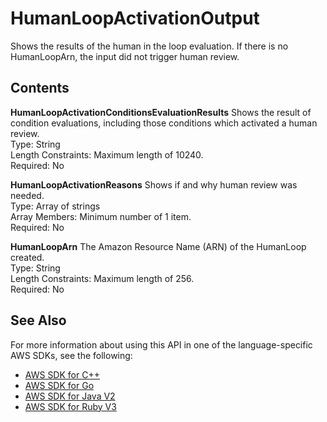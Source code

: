 # HumanLoopActivationOutput<a name="API_HumanLoopActivationOutput"></a>

Shows the results of the human in the loop evaluation\. If there is no HumanLoopArn, the input did not trigger human review\.

## Contents<a name="API_HumanLoopActivationOutput_Contents"></a>

 **HumanLoopActivationConditionsEvaluationResults**   <a name="rekognition-Type-HumanLoopActivationOutput-HumanLoopActivationConditionsEvaluationResults"></a>
Shows the result of condition evaluations, including those conditions which activated a human review\.  
Type: String  
Length Constraints: Maximum length of 10240\.  
Required: No

 **HumanLoopActivationReasons**   <a name="rekognition-Type-HumanLoopActivationOutput-HumanLoopActivationReasons"></a>
Shows if and why human review was needed\.  
Type: Array of strings  
Array Members: Minimum number of 1 item\.  
Required: No

 **HumanLoopArn**   <a name="rekognition-Type-HumanLoopActivationOutput-HumanLoopArn"></a>
The Amazon Resource Name \(ARN\) of the HumanLoop created\.  
Type: String  
Length Constraints: Maximum length of 256\.  
Required: No

## See Also<a name="API_HumanLoopActivationOutput_SeeAlso"></a>

For more information about using this API in one of the language\-specific AWS SDKs, see the following:
+  [AWS SDK for C\+\+](https://docs.aws.amazon.com/goto/SdkForCpp/rekognition-2016-06-27/HumanLoopActivationOutput) 
+  [AWS SDK for Go](https://docs.aws.amazon.com/goto/SdkForGoV1/rekognition-2016-06-27/HumanLoopActivationOutput) 
+  [AWS SDK for Java V2](https://docs.aws.amazon.com/goto/SdkForJavaV2/rekognition-2016-06-27/HumanLoopActivationOutput) 
+  [AWS SDK for Ruby V3](https://docs.aws.amazon.com/goto/SdkForRubyV3/rekognition-2016-06-27/HumanLoopActivationOutput) 